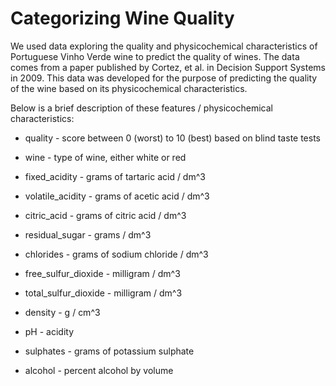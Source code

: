 # Categorizing Wine Quality

We used data exploring the quality and physicochemical characteristics of Portuguese Vinho Verde wine to predict the quality of wines. The data comes from a paper published by Cortez, et al. in Decision Support Systems in 2009. This data was developed for the purpose of predicting the quality of the wine based on its physicochemical characteristics.

Below is a brief description of these features / physicochemical characteristics:

* quality - score between 0 (worst) to 10 (best) based on blind taste tests

* wine - type of wine, either white or red

* fixed_acidity - grams of tartaric acid / dm^3

* volatile_acidity - grams of acetic acid / dm^3

* citric_acid - grams of citric acid / dm^3

* residual_sugar - grams / dm^3

* chlorides - grams of sodium chloride / dm^3

* free_sulfur_dioxide - milligram / dm^3

* total_sulfur_dioxide - milligram / dm^3

* density - g / cm^3

* pH - acidity

* sulphates - grams of potassium sulphate

* alcohol - percent alcohol by volume
